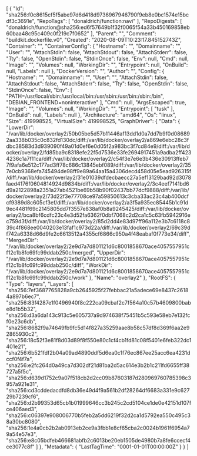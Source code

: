 [
  {
    "Id": "sha256:f0c8615cf5f5abe97d6d418d9736967946790f9eb8e0bc1574e15bcdf3c3691e",
    "RepoTags": [
      "donaldrich/function:navi"
    ],
    "RepoDigests": [
      "donaldrich/function@sha256:ed6f57649b1f32f0065f54a33b450169858eb60baa48c95c409c0f219c7f0652"
    ],
    "Parent": "",
    "Comment": "buildkit.dockerfile.v0",
    "Created": "2020-08-09T10:23:17.845152743Z",
    "Container": "",
    "ContainerConfig": {
      "Hostname": "",
      "Domainname": "",
      "User": "",
      "AttachStdin": false,
      "AttachStdout": false,
      "AttachStderr": false,
      "Tty": false,
      "OpenStdin": false,
      "StdinOnce": false,
      "Env": null,
      "Cmd": null,
      "Image": "",
      "Volumes": null,
      "WorkingDir": "",
      "Entrypoint": null,
      "OnBuild": null,
      "Labels": null
    },
    "DockerVersion": "",
    "Author": "",
    "Config": {
      "Hostname": "",
      "Domainname": "",
      "User": "",
      "AttachStdin": false,
      "AttachStdout": false,
      "AttachStderr": false,
      "Tty": false,
      "OpenStdin": false,
      "StdinOnce": false,
      "Env": [
        "PATH=/usr/local/sbin:/usr/local/bin:/usr/sbin:/usr/bin:/sbin:/bin",
        "DEBIAN_FRONTEND=noninteractive"
      ],
      "Cmd": null,
      "ArgsEscaped": true,
      "Image": "",
      "Volumes": null,
      "WorkingDir": "",
      "Entrypoint": [
        "tusk"
      ],
      "OnBuild": null,
      "Labels": null
    },
    "Architecture": "amd64",
    "Os": "linux",
    "Size": 419998525,
    "VirtualSize": 419998525,
    "GraphDriver": {
      "Data": {
        "LowerDir": "/var/lib/docker/overlay2/50b05be5d57b11446af13dd1d0a7dd7b9f0d086892aa338b035c0c832fd130dc/diff:/var/lib/docker/overlay2/a869e6ebc28c3fdbc38583d3d939090f49a01d0ef6e0d05f2a983bc3f7cd84e9/diff:/var/lib/docker/overlay2/fd85ba9c8318efe22f5d7536e33fe2694917451a9adba2ff4234236c1a7f11ca/diff:/var/lib/docker/overlay2/c54f3e7e6e3b436e30913ffeb77f9afa6e512c177ad3ff78c686c13845ebf089/diff:/var/lib/docker/overlay2/357e0cb9368efa745494de98ff9e89a64aa15a4306decd458d05e5ead926315f/diff:/var/lib/docker/overlay2/31e01039dfdecbaecc27a5ef13129bad92d3078faed4176f0604814924d9834b/diff:/var/lib/docker/overlay2/3c4eef7141bd6d9a2122898a2351a27ab4521be69b58b90f02437bb77dcf9888/diff:/var/lib/docker/overlay2/73d22f3e77708ce97a59850613c3cba33ac23c4ab400dcfcf9389d8c605cf3ef/diff:/var/lib/docker/overlay2/a3f5a935ec85445b1c91d9ec4481f69c2145805dd7f3557e838af0b8a9245425/diff:/var/lib/docker/overlay2/bca8bf6cdfc23c4e3d52fa6362f0dbf7068c2d2ca1c5c63fb5942916ec759d3f/diff:/var/lib/docker/overlay2/85d2dd4e83d97ff96a112e3b7c6118c839c4f868ee0040203e13faf1c973d22a/diff:/var/lib/docker/overlay2/69c39df742a6338d66d9fe2c6613512a4355cf6866c950a4f48eabaf0f773e34/diff",
        "MergedDir": "/var/lib/docker/overlay2/2e9d7a7d801121d6c8001858670ace4057557951cf12c1b8fc69fc99ddab250c/merged",
        "UpperDir": "/var/lib/docker/overlay2/2e9d7a7d801121d6c8001858670ace4057557951cf12c1b8fc69fc99ddab250c/diff",
        "WorkDir": "/var/lib/docker/overlay2/2e9d7a7d801121d6c8001858670ace4057557951cf12c1b8fc69fc99ddab250c/work"
      },
      "Name": "overlay2"
    },
    "RootFS": {
      "Type": "layers",
      "Layers": [
        "sha256:7ef3687765828a9cb2645925f27febbac21a5adece69e8437c26184a897b6ec7",
        "sha256:83f4287e1f0496940f8c222ca09cbaf2c7f564a10c57b4609800babe8d1b5b32",
        "sha256:d3a6da143c913c5e605737a9d974638f75451b5c593e58eb7e132fcf0e23c6db",
        "sha256:8682f9a74649fb9fc5d14f827a35259aae8b58c57df8d369f6aa2e92865930c2",
        "sha256:18c52f3e81f8d03d89f8f550e80c1cf4cb1fd81c08f5401e6feb322dc1401e21",
        "sha256:6b521fdf2b04a09ad4890ddf5d6ea0c1f76ec867ee25acc6ea4231dccf0f4f7a",
        "sha256:e2fc264d0a49ca7d302df21d81ba2d5ac614e3b2b1c211fd6655ff38727a5f5c",
        "sha256:d639d1752c9a07f518cb2d2cc09b87603187d280969760785398c3957a921e31",
        "sha256:cd3cddedacdfd8db36e49d4f9a561b2df28264df6683a331e9c62729b7239cf6",
        "sha256:d2b99353d65cb1b01999646cc3b245c2cd5104ce1de0e42151d107fce406aed3",
        "sha256:c06397e908006770b5feb2a5dd6219f32d2ca1d5792ea550c495c38a30bc8080",
        "sha256:1e4a0cb2b2ab0913eb2ce9a3fbb1e8cf65cba2c0024b1961f6954a79a54e57e3",
        "sha256:e8c05bdfeb466681abfb2c6013be20eb1505de4980b7a8fe6ccecf4ce3077c8f"
      ]
    },
    "Metadata": {
      "LastTagTime": "0001-01-01T00:00:00Z"
    }
  }
]
